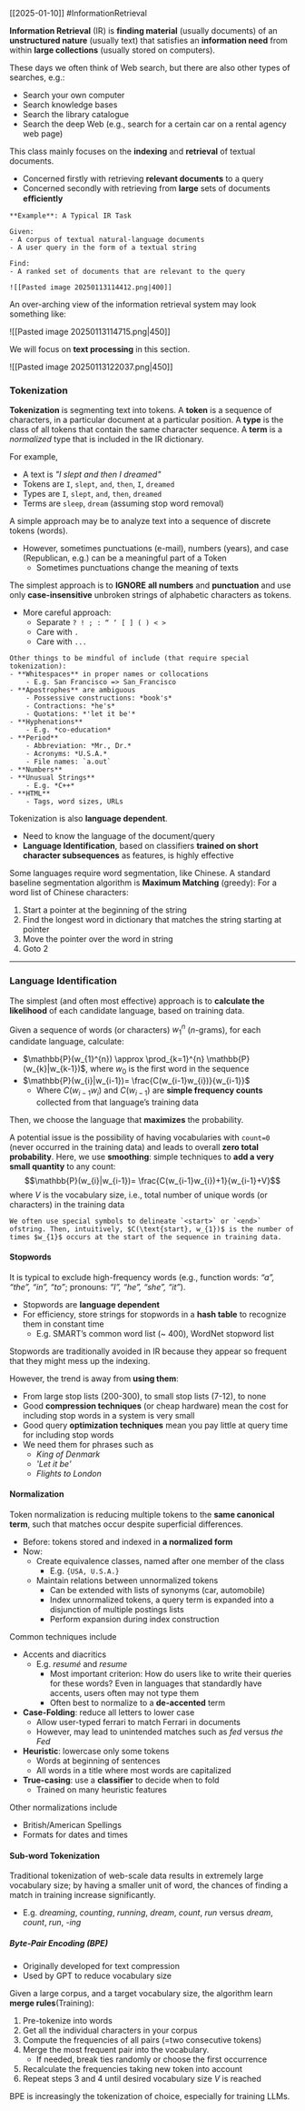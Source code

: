 [[2025-01-10]] #InformationRetrieval 

**Information Retrieval** (IR) is **finding material** (usually documents) of an **unstructured nature** (usually text) that satisfies an **information need** from within **large collections** (usually stored on computers).

These days we often think of Web search, but there are also other types of searches, e.g.:
- Search your own computer
- Search knowledge bases
- Search the library catalogue
- Search the deep Web (e.g., search for a certain car on a rental agency web page)

This class mainly focuses on the **indexing** and **retrieval** of textual documents.
- Concerned firstly with retrieving **relevant documents** to a query
- Concerned secondly with retrieving from **large** sets of documents **eﬃciently**

```ad-example
**Example**: A Typical IR Task

Given:
- A corpus of textual natural-language documents
- A user query in the form of a textual string

Find:
- A ranked set of documents that are relevant to the query

![[Pasted image 20250113114412.png|400]]
```

An over-arching view of the information retrieval system may look something like: 

![[Pasted image 20250113114715.png|450]]

We will focus on **text processing** in this section.

![[Pasted image 20250113122037.png|450]]

### Tokenization
**Tokenization** is segmenting text into tokens. A **token** is a sequence of characters, in a particular document at a particular position. A **type** is the class of all tokens that contain the same character sequence. A **term** is a *normalized* type that is included in the IR dictionary.

For example,
- A text is *"I slept and then I dreamed"*
- Tokens are `I`, `slept`, `and`, `then`, `I`, `dreamed`
- Types are `I`, `slept`, `and`, `then`, `dreamed`
- Terms are `sleep`, `dream` (assuming stop word removal)

A simple approach may be to analyze text into a sequence of discrete tokens (words).
- However, sometimes punctuations (e-mail), numbers (years), and case (Republican, e.g.) can be a meaningful part of a Token
	- Sometimes punctuations change the meaning of texts

The simplest approach is to **IGNORE** **all numbers** and **punctuation** and use only **case-insensitive** unbroken strings of alphabetic characters as tokens.
- More careful approach:
	- Separate `? ! ; : “ ‘ [ ] ( ) < >`
	- Care with `.` 
	- Care with `...`

```ad-note
Other things to be mindful of include (that require special tokenization):
- **Whitespaces** in proper names or collocations
	- E.g. San Francisco => San_Francisco
- **Apostrophes** are ambiguous
	- Possessive constructions: *book's*
	- Contractions: *he's*
	- Quotations: *'let it be'*
- **Hyphenations**
	- E.g. *co-education*
- **Period**
	- Abbreviation: *Mr., Dr.*
	- Acronyms: *U.S.A.*
	- File names: `a.out`
- **Numbers**
- **Unusual Strings**
	- E.g. *C++*
- **HTML**
	- Tags, word sizes, URLs
```

Tokenization is also **language dependent**.
- Need to know the language of the document/query
- **Language Identification**, based on classifiers **trained on short character subsequences** as features, is highly effective

Some languages require word segmentation, like Chinese. A standard baseline segmentation algorithm is **Maximum Matching** (greedy): For a word list of Chinese characters:
1. Start a pointer at the beginning of the string
2. Find the longest word in dictionary that matches the string starting at pointer
3. Move the pointer over the word in string
4. Goto 2

---
### Language Identification
The simplest (and often most effective) approach is to **calculate the likelihood** of each candidate language, based on training data.

Given a sequence of words (or characters) $w_{1}^{n}$ ($n$-grams), for each candidate language, calculate:
- $\mathbb{P}(w_{1}^{n}) \approx \prod_{k=1}^{n} \mathbb{P}(w_{k}|w_{k-1})$, where $w_{0}$ is the first word in the sequence
- $\mathbb{P}(w_{i}|w_{i-1})= \frac{C(w_{i-1}w_{i})}{w_{i-1}}$
	- Where $C(w_{i-1}w_{i})$ and $C(w_{i-1})$ are **simple frequency counts** collected from that language’s training data

Then, we choose the language that **maximizes** the probability.

A potential issue is the possibility of having vocabularies with `count=0` (never occurred in the training data) and leads to overall **zero total probability**. Here, we use **smoothing**: simple techniques to **add a very small quantity** to any count: $$\mathbb{P}(w_{i}|w_{i-1})= \frac{C(w_{i-1}w_{i})+1}{w_{i-1}+V}$$ where $V$ is the vocabulary size, i.e., total number of unique words (or characters) in the training data

```ad-note
We often use special symbols to delineate `<start>` or `<end>` ofstring. Then, intuitively, $C(\text{start}, w_{1})$ is the number of times $w_{1}$ occurs at the start of the sequence in training data.
```

#### Stopwords
It is typical to exclude high-frequency words (e.g., function words: *“a”, “the”, “in”, “to”*; pronouns: *“I”, “he”, “she”, “it”*).
- Stopwords are **language dependent**
- For efficiency, store strings for stopwords in a **hash table** to recognize them in constant time
	- E.g. SMART’s common word list (~ 400), WordNet stopword list

Stopwords are traditionally avoided in IR because they appear so frequent that they might mess up the indexing.

However, the trend is away from **using them**: 
- From large stop lists (200-300), to small stop lists (7-12), to none
- Good **compression techniques** (or cheap hardware) mean the cost for including stop words in a system is very small
- Good query **optimization techniques** mean you pay little at query time for including stop words
- We need them for phrases such as
	- *King of Denmark*
	- *'Let it be'*
	- *Flights to London*

#### Normalization
Token normalization is reducing multiple tokens to the **same canonical term**, such that matches occur despite superficial differences.
- Before: tokens stored and indexed in **a normalized form**
- Now:
	- Create equivalence classes, named after one member of the class
		- E.g. `{USA, U.S.A.}`
	- Maintain relations between unnormalized tokens
		- Can be extended with lists of synonyms (car, automobile)
		- Index unnormalized tokens, a query term is expanded into a disjunction of multiple postings lists
		- Perform expansion during index construction

Common techniques include
- Accents and diacritics
	- E.g. *resumé* and *resume*
		- Most important criterion: How do users like to write their queries for these words? Even in languages that standardly have accents, users often may not type them
		- Often best to normalize to a **de-accented** term
- **Case-Folding**: reduce all letters to lower case
	- Allow user-typed ferrari to match Ferrari in documents
	- However, may lead to unintended matches such as *fed* versus *the Fed*
- **Heuristic**: lowercase only some tokens
	- Words at beginning of sentences
	- All words in a title where most words are capitalized
- **True-casing**: use a **classifier** to decide when to fold
	- Trained on many heuristic features

Other normalizations include
- British/American Spellings
- Formats for dates and times

#### Sub-word Tokenization
Traditional tokenization of web-scale data results in extremely large vocabulary size; by having a smaller unit of word, the chances of finding a match in training increase significantly.
- E.g. *dreaming*, *counting*, *running*, *dream*, *count*, *run* versus *dream*, *count*, *run*, *-ing*

##### Byte-Pair Encoding (BPE)
- Originally developed for text compression
- Used by GPT to reduce vocabulary size

Given a large corpus, and a target vocabulary size, the algorithm learn **merge rules**(Training):
1. Pre-tokenize into words
2. Get all the individual characters in your corpus
3. Compute the frequencies of all pairs (=two consecutive tokens)
4. Merge the most frequent pair into the vocabulary.
	- If needed, break ties randomly or choose the first occurrence
1. Recalculate the frequencies taking new token into account
2. Repeat steps 3 and 4 until desired vocabulary size $V$ is reached

BPE is increasingly the tokenization of choice, especially for training LLMs.